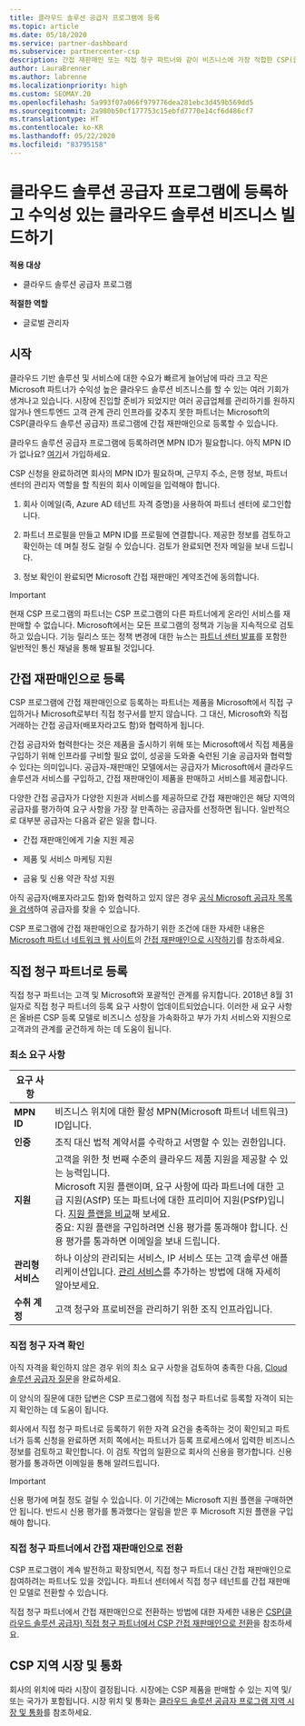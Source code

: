```yaml
---
title: 클라우드 솔루션 공급자 프로그램에 등록
ms.topic: article
ms.date: 05/18/2020
ms.service: partner-dashboard
ms.subservice: partnercenter-csp
description: 간접 재판매인 또는 직접 청구 파트너와 같이 비즈니스에 가장 적합한 CSP(클라우드 솔루션 공급자) 프로그램 판매 모델에 등록하는 방법에 대해 알아봅니다.
author: LauraBrenner
ms.author: labrenne
ms.localizationpriority: high
ms.custom: SEOMAY.20
ms.openlocfilehash: 5a993f07a066f979776dea281ebc3d459b569dd5
ms.sourcegitcommit: 2a980b50cf177753c15ebfd7770e14cf6d486cf7
ms.translationtype: HT
ms.contentlocale: ko-KR
ms.lasthandoff: 05/22/2020
ms.locfileid: "83795158"
---
```

# <a name="enroll-in-the-cloud-solution-provider-program-and-build-a-profitable-cloud-solution-business"></a>클라우드 솔루션 공급자 프로그램에 등록하고 수익성 있는 클라우드 솔루션 비즈니스 빌드하기

**적용 대상**

- 클라우드 솔루션 공급자 프로그램  

**적절한 역할**

- 글로벌 관리자

## <a name="get-started"></a>시작

클라우드 기반 솔루션 및 서비스에 대한 수요가 빠르게 늘어남에 따라 크고 작은 Microsoft 파트너가 수익성 높은 클라우드 솔루션 비즈니스를 할 수 있는 여러 기회가 생겨나고 있습니다. 시장에 진입할 준비가 되었지만 여러 공급업체를 관리하기를 원하지 않거나 엔드투엔드 고객 관계 관리 인프라를 갖추지 못한 파트너는 Microsoft의 CSP(클라우드 솔루션 공급자) 프로그램에 간접 재판매인으로 등록할 수 있습니다.

클라우드 솔루션 공급자 프로그램에 등록하려면 MPN ID가 필요합니다. 아직 MPN ID가 없나요? [여기](https://epe.mspartner.microsoft.com/EPE/portal/en-US?partnerid=)서 가입하세요.

CSP 신청을 완료하려면 회사의 MPN ID가 필요하며, 근무지 주소, 은행 정보, 파트너 센터의 관리자 역할을 할 직원의 회사 이메일을 입력해야 합니다.

1. 회사 이메일(즉, Azure AD 테넌트 자격 증명)을 사용하여 파트너 센터에 로그인합니다.

2. 파트너 프로필을 만들고 MPN ID를 프로필에 연결합니다.
제공한 정보를 검토하고 확인하는 데 며칠 정도 걸릴 수 있습니다. 검토가 완료되면 전자 메일을 보내 드립니다.

3. 정보 확인이 완료되면 Microsoft 간접 재판매인 계약조건에 동의합니다.

> [!IMPORTANT]  
> 현재 CSP 프로그램의 파트너는 CSP 프로그램의 다른 파트너에게 온라인 서비스를 재판매할 수 없습니다. Microsoft에서는 모든 프로그램의 정책과 기능을 지속적으로 검토하고 있습니다. 기능 릴리스 또는 정책 변경에 대한 뉴스는 [파트너 센터 발표](https://partner.microsoft.com/pcv/announcements)를 포함한 일반적인 통신 채널을 통해 발표될 것입니다.

## <a name="enroll-as-an-indirect-reseller"></a>간접 재판매인으로 등록

CSP 프로그램에 간접 재판매인으로 등록하는 파트너는 제품을 Microsoft에서 직접 구입하거나 Microsoft로부터 직접 청구서를 받지 않습니다. 그 대신, Microsoft와 직접 거래하는 간접 공급자(배포자라고도 함)와 협력하게 됩니다.

간접 공급자와 협력한다는 것은 제품을 출시하기 위해 또는 Microsoft에서 직접 제품을 구입하기 위해 인프라를 구비할 필요 없이, 성공을 도와줄 숙련된 기술 공급자와 협력할 수 있다는 의미입니다. 공급자-재판매인 모델에서는 공급자가 Microsoft에서 클라우드 솔루션과 서비스를 구입하고, 간접 재판매인이 제품을 판매하고 서비스를 제공합니다.

다양한 간접 공급자가 다양한 지원과 서비스를 제공하므로 간접 재판매인은 해당 지역의 공급자를 평가하여 요구 사항을 가장 잘 만족하는 공급자를 선정하면 됩니다. 일반적으로 대부분 공급자는 다음과 같은 일을 합니다.

- 간접 재판매인에게 기술 지원 제공

- 제품 및 서비스 마케팅 지원

- 금융 및 신용 약관 작성 지원

아직 공급자(배포자라고도 함)와 협력하고 있지 않은 경우 [공식 Microsoft 공급자 목록을 검색](https://partnercenter.microsoft.com/partner/find-a-provider)하여 공급자를 찾을 수 있습니다.

CSP 프로그램에 간접 재판매인으로 참가하기 위한 조건에 대한 자세한 내용은 [Microsoft 파트너 네트워크 웹 사이트](https://partner.microsoft.com/)의 [간접 재판매인으로 시작하기](https://partner.microsoft.com/cloud-solution-provider/whats-required)를 참조하세요. 

## <a name="enroll-as-a-direct-bill-partner"></a>직접 청구 파트너로 등록

직접 청구 파트너는 고객 및 Microsoft와 포괄적인 관계를 유지합니다. 2018년 8월 31일자로 직접 청구 파트너의 등록 요구 사항이 업데이트되었습니다. 이러한 새 요구 사항은 올바른 CSP 등록 모델로 비즈니스 성장을 가속화하고 부가 가치 서비스와 지원으로 고객과의 관계를 굳건하게 하는 데 도움이 됩니다. 

### <a name="minimum-requirements"></a>최소 요구 사항

|**요구 사항**|                             |
|--------------------------------|--------------------------------------------------------------|
|**MPN ID**   |비즈니스 위치에 대한 활성 MPN(Microsoft 파트너 네트워크) ID입니다.    |
|**인증**   |조직 대신 법적 계약서를 수락하고 서명할 수 있는 권한입니다.|
|**지원**   |고객을 위한 첫 번째 수준의 클라우드 제품 지원을 제공할 수 있는 능력입니다. <br>Microsoft 지원 플랜이며, 요구 사항에 따라 파트너에 대한 고급 지원(ASfP) 또는 파트너에 대한 프리미어 지원(PSfP)입니다. [지원 플랜을 비교](https://partner.microsoft.com/support/partnersupport)해 보세요.<br> 중요: 지원 플랜을 구입하려면 신용 평가를 통과해야 합니다. 신용 평가를 통과하면 이메일을 보내 드립니다. |
|**관리형 서비스**   |하나 이상의 관리되는 서비스, IP 서비스 또는 고객 솔루션 애플리케이션입니다. [관리 서비스](https://partner.microsoft.com/business-opportunities/managed-services-provider)를 추가하는 방법에 대해 자세히 알아보세요.|
|**수취 계정** |고객 청구와 프로비전을 관리하기 위한 조직 인프라입니다.

### <a name="verify-direct-bill-eligibility"></a>직접 청구 자격 확인

아직 자격을 확인하지 않은 경우 위의 최소 요구 사항을 검토하여 충족한 다음, [Cloud 솔루션 공급자 질문](https://partner.microsoft.com/cloud-solution-provider/assessment)을 완료하세요.

이 양식의 질문에 대한 답변은 CSP 프로그램에 직접 청구 파트너로 등록할 자격이 되는지 확인하는 데 도움이 됩니다.

회사에서 직접 청구 파트너로 등록하기 위한 자격 요건을 충족하는 것이 확인되고 파트너가 등록 신청을 완료하면 저희 쪽에서는 파트너가 등록 프로세스에서 입력한 비즈니스 정보를 검토하고 확인합니다. 이 검토 작업의 일환으로 회사의 신용을 평가합니다. 신용 평가를 통과하면 이메일을 통해 알려드립니다.

>[!IMPORTANT]
>신용 평가에 며칠 정도 걸릴 수 있습니다. 이 기간에는 Microsoft 지원 플랜을 구매하면 안 됩니다. 반드시 신용 평가를 통과했다는 알림을 받은 후 Microsoft 지원 플랜을 구입해야 합니다.

### <a name="transition-from-direct-bill-to-indirect-reseller"></a>직접 청구 파트너에서 간접 재판매인으로 전환

CSP 프로그램이 계속 발전하고 확장되면서, 직접 청구 파트너 대신 간접 재판매인으로 참여하려는 파트너도 있을 것입니다. 파트너 센터에서 직접 청구 테넌트를 간접 재판매인 모델로 전환할 수 있습니다.

직접 청구 파트너에서 간접 재판매인으로 전환하는 방법에 대한 자세한 내용은 [CSP(클라우드 솔루션 공급자) 직접 청구 파트너에서 CSP 간접 재판매인으로 전환](transition-direct-to-indirect.md)을 참조하세요.

## <a name="csp-regional-markets-and-currencies"></a>CSP 지역 시장 및 통화

회사의 위치에 따라 시장이 결정됩니다. 시장에는 CSP 제품을 판매할 수 있는 지역 및/또는 국가가 포함됩니다. 시장 위치 및 통화는 [클라우드 솔루션 공급자 프로그램 지역 시장 및 통화](regional-authorization-overview.md)를 참조하세요.

